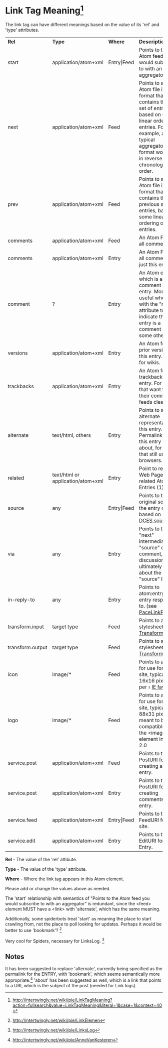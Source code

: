 # Link Tag Meaning[^LinkTagMeaning]

The link tag can have different meanings based on the value of its 'rel'
and 'type' attributes.

|                  |                                   |             |                                                                                                                                                                                                                                                                                             |
|------------------|-----------------------------------|-------------|---------------------------------------------------------------------------------------------------------------------------------------------------------------------------------------------------------------------------------------------------------------------------------------------|
| **Rel**          | **Type**                          | **Where**   | **Description**                                                                                                                                                                                                                                                                             |
| start            | application/atom+xml              | Entry\|Feed | Points to the Atom feed you would subscribe to with an aggregator                                                                                                                                                                                                                           |
| next             | application/atom+xml              | Feed        | Points to another Atom file in Feed format that contains the next set of entries, based on some linear ordering of entries. For example, a typical aggregator feed format would link in reverse chronological order.                                                                        |
| prev             | application/atom+xml              | Feed        | Points to another Atom file in Feed format that contains the previous set of entries, based on some linear ordering of entries.                                                                                                                                                             |
| comments         | application/atom+xml              | Feed        | An Atom Feed of all comments.                                                                                                                                                                                                                                                               |
| comments         | application/atom+xml              | Entry       | An Atom Feed for all comments on just this entry.                                                                                                                                                                                                                                           |
| comment          | ?                                 | Entry       | An Atom entry which is a comment on this entry. More useful when used with the "rev" attribute to indicate that this entry is a comment on some other entry.                                                                                                                                |
| versions         | application/atom+xml              | Entry       | An Atom feed of prior versions of this entry. Useful for wikis.                                                                                                                                                                                                                             |
| trackbacks       | application/atom+xml              | Entry       | An Atom feed of trackbacks to this entry. For those that want to keep their comments feeds clean.                                                                                                                                                                                           |
| alternate        | text/html, others                 | Entry       | Points to an alternate representation of this entry. Permalink of what this entry is about, for those that still use web browsers.                                                                                                                                                          |
| related          | text/html or application/atom+xml | Entry       | Point to related Web Pages or related Atom Entries (1)                                                                                                                                                                                                                                      |
| source           | any                               | Entry\|Feed | Points to the original source of the entry or feed, based on <a href="http://dublincore.org/documents/dces/" class="external"><img src="/moin-1.2.1/wiki/htdocs/classic/img/moin-www.png" width="11" height="11" alt="[WWW]" />DCES.source</a>                                              |
| via              | any                               | Entry       | Points to the "next" intermediary "source" of a link, comment, or discussion ultimately from or about the "source" link                                                                                                                                                                     |
| in-reply-to      | any                               | Entry       | Points to atom:entry this entry responds to. (see [PaceLinkParent](http://intertwingly.net/wiki/pie/PaceLinkParent))                                                                                                                                                                                               |
| transform.input  | target type                       | Feed        | Points to an XSLT stylesheet - see [TransformLinkTag](http://intertwingly.net/wiki/pie/TransformLinkTag)                                                                                                                                                                                                           |
| transform.output | target type                       | Feed        | Points to an XSLT stylesheet - see [TransformLinkTag](http://intertwingly.net/wiki/pie/TransformLinkTag)                                                                                                                                                                                                           |
| icon             | image/\*                          | Feed        | Points to an icon for use for the site, typically 16x16 pixels - as per <a href="http://msdn.microsoft.com/workshop/Author/dhtml/howto/ShortcutIcon.asp" class="external"><img src="/moin-1.2.1/wiki/htdocs/classic/img/moin-www.png" width="11" height="11" alt="[WWW]" />IE favicons</a>. |
| logo             | image/\*                          | Feed        | Points to a logo for use for the site, typically 88x31 pixels - meant to be compatible with the &lt;image&gt; element in RSS 2.0                                                                                                                                                            |
| service.post     | application/atom+xml              | Feed        | Points to the PostURI for creating a new entry.                                                                                                                                                                                                                                             |
| service.post     | application/atom+xml              | Entry       | Points to the PostURI for creating comments on the entry.                                                                                                                                                                                                                                   |
| service.feed     | application/atom+xml              | Entry\|Feed | Points to the FeedURI for this site.                                                                                                                                                                                                                                                        |
| service.edit     | application/atom+xml              | Entry       | Points to the EditURI for this Entry.                                                                                                                                                                                                                                                       |


**Rel** - The value of the 'rel' attibute.

**Type** - The value of the 'type' attribute.

**Where** - Where the link tag appears in this Atom element.

Please add or change the values above as needed.

The 'start' relationship with semantics of "Points to the Atom feed you
would subscribe to with an aggregator" is redundant, since the
&lt;feed&gt; element MUST have a &lt;link&gt; with 'alternate', which
has the same meaning.

Additionally, some spiderbots treat 'start' as meaning the place to
start crawling from, not the place to poll looking for updates. Perhaps
it would be better to use 'bookmark'? [^LinkElement]

Very cool for Spiders, necessary for LinksLog. [^LinksLog]

## Notes

It has been suggested to replace 'alternate', currently being specified as the permalink for the ENTRY, with 'bookmark', which seems semantically more appropriate.[^AnneVanKesteren]
'about' has been suggested as well, which is a link that points to a URI, which is the subject of the post (needed for Link logs).


[^LinkTagMeaning]: http://intertwingly.net/wiki/pie/LinkTagMeaning?action=fullsearch&value=LinkTagMeaning&literal=1&case=1&context=40
[^LinksLog]: http://intertwingly.net/wiki/pie/LinksLog
[^LinkElement]: http://intertwingly.net/wiki/pie/LinkElemen
[^AnneVanKesteren]: http://intertwingly.net/wiki/pie/AnneVanKesteren
